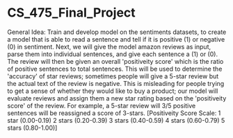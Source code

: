 # CS_475_Final_Project

General Idea: Train and develop model on the sentiments datasets, to create a model that is able to read a sentence and tell if it is positive (1) or negative (0) in sentiment. Next, we will give the model amazon reviews as input, parse them into individual sentences, and give each sentence a (1) or (0). The review will then be given an overall 'positiveity score' which is the ratio of positive sentences to total sentences. This will be used to determine the 'accuracy' of star reviews; sometimes people will give a 5-star review but the actual text of the review is negative. This is misleading for people trying to get a sense of whether they would like to buy a product; our model will evaluate reviews and assign them a new star rating based on the 'positiveity score' of the review. For example, a 5-star review will 3/5 positive sentences will be reassigned a score of 3-stars. [Positiveity Score Scale: 1 star (0.00-0.19) 2 stars (0.20-0.39) 3 stars (0.40-0.59) 4 stars (0.60-0.79) 5 stars (0.80-1.00)]
